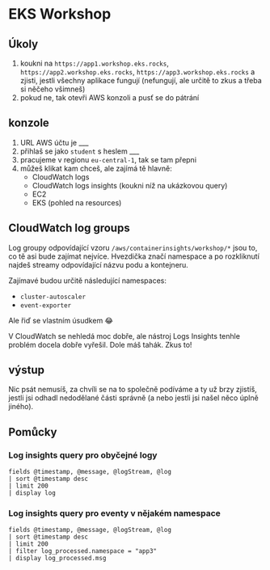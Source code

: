 # EKS Workshop

## Úkoly

1. koukni na `https://app1.workshop.eks.rocks`, `https://app2.workshop.eks.rocks`, `https://app3.workshop.eks.rocks` a zjisti, jestli všechny aplikace fungují (nefungují, ale určitě to zkus a třeba si něčeho všimneš)
2. pokud ne, tak otevři AWS konzoli a pusť se do pátrání

## konzole

1. URL AWS účtu je ___
2. přihlaš se jako `student` s heslem ___
3. pracujeme v regionu `eu-central-1`, tak se tam přepni
4. můžeš klikat kam chceš, ale zajímá tě hlavně:
    - CloudWatch logs
    - CloudWatch logs insights (koukni níž na ukázkovou query)
    - EC2
    - EKS (pohled na resources)

## CloudWatch log groups

Log groupy odpovídající vzoru `/aws/containerinsights/workshop/*` jsou to, co tě asi bude zajímat nejvíce. Hvezdička značí namespace a po rozkliknutí najdeš streamy odpovídající názvu podu a kontejneru.

Zajímavé budou určitě následující namespaces:
- `cluster-autoscaler`
- `event-exporter`

Ale řiď se vlastním úsudkem 😂

V CloudWatch se nehledá moc dobře, ale nástroj Logs Insights tenhle problém docela dobře vyřešil. Dole máš tahák. Zkus to!

## výstup

Nic psát nemusíš, za chvíli se na to společně podíváme a ty už brzy zjistíš, jestli jsi odhadl nedodělané části správně (a nebo jestli jsi našel něco úplně jiného).

## Pomůcky

### Log insights query pro obyčejné logy

```
fields @timestamp, @message, @logStream, @log
| sort @timestamp desc
| limit 200
| display log
```

### Log insights query pro eventy v nějakém namespace

```
fields @timestamp, @message, @logStream, @log
| sort @timestamp desc
| limit 200
| filter log_processed.namespace = "app3"
| display log_processed.msg
```
